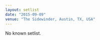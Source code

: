 ```yaml
---
layout: setlist
date: "2015-09-09"
venue: "The Sidewinder, Austin, TX, USA"
---
```


No known setlist.
